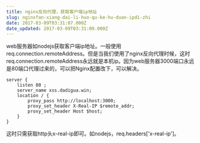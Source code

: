 ```yaml
---
title: nginx反向代理，获取客户端ip地址
slug: nginxfan-xiang-dai-li-huo-qu-ke-hu-duan-ipdi-zhi
date: 2017-03-09T03:31:07.000Z
date_updated: 2017-03-09T03:31:09.000Z
---
```


web服务器如nodejs获取客户端ip地址。一般使用req.connection.remoteAddress。但是当我们使用了nginx反向代理时候，这时req.connection.remoteAddress永远就是本机ip。因为web服务器3000端口永远是80端口代理过来的，可以把Nginx配置改下，可以解决。

    server {
    	listen 80 ;
    	server_name xss.dadigua.win;
    	location / {
    		proxy_pass http://localhost:3000;
            proxy_set_header X-Real-IP $remote_addr;
            proxy_set_header Host $host;
    	}
    }
    

这时只需获取http头x-real-ip即可。如nodejs，req.headers['x-real-ip']。
